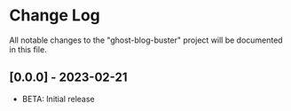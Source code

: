 # Change Log

All notable changes to the "ghost-blog-buster" project will be documented in this file.

## [0.0.0] - 2023-02-21

- BETA: Initial release
